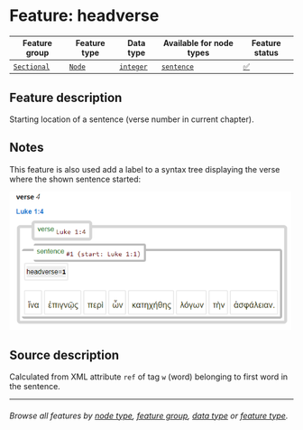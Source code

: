 # Feature: headverse <a name="start"></a>

Feature group | Feature type | Data type | Available for node types | Feature status
---  | --- | --- | --- | ---
[`Sectional`](featuresbygroup.md#sectional-features) | [`Node`](featuresbyfeaturetype.md#node-features) | [`integer`](featuresbydatatype.md#integer-datatype) | [`sentence`](featuresbynodetype.md#sentence-nodes) | [✅](featuresbystatus.md#Trustworthy "Trustworthy")

## Feature description

Starting location of a sentence (verse number in current chapter).

## Notes

This feature is also used add a label to a syntax tree displaying the verse where the shown sentence started: 

<img src="images/headverse.png" width="500" >

## Source description

Calculated from XML attribute `ref` of tag `w` (word) belonging to first word in the sentence.

---
###### *Browse all features by [node type](featuresbynodetype.md#start), [feature group](featuresbygroup.md#start), [data type](featuresbydatatype.md#start)  or [feature type](featuresbyfeaturetype.md#start).*
